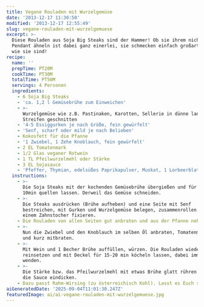 ```yaml
---
title: Vegane Rouladen mit Wurzelgemüse
date: '2013-12-17 11:30:50'
modified: '2013-12-17 12:55:49'
slug: vegane-rouladen-mit-wurzelgemuese
excerpt: >-
  Diese Rouladen aus Soja Big Steaks sind der Hammer! Ob sie ihrem nicht-veganen
  Pendant ähneln ist dabei ganz einerlei, sie schmecken einfach großartig vegan
  wie sie sind!
recipe:
  name: ''
  prepTime: PT20M
  cookTime: PT30M
  totalTime: PT50M
  servings: 4 Personen
  ingredients:
    - 6 Soja Big Steaks
    - 'ca. 1,2 l Gemüsebrühe zum Einweichen'
    - >-
      Wurzelgemüse wie z.B. Pastinaken, Karotten, Sellerie in dünne lange
      Streifen geschnitten
    - '4-5 Essiggurken je nach Größe, fein gewürfelt'
    - 'Senf, scharf oder mild je nach Belieben'
    - Kokosfett für die Pfanne
    - '1 Zwiebel, 1 Zehe Knoblauch, fein gewürfelt'
    - 2 EL Tomatenmark
    - 1/2 Glas veganer Rotwein
    - 1 TL Pfeilwurzelmehl oder Stärke
    - 3 EL Sojasauce
    - 'Pfeffer, Thymian, edelsüßes Paprikapulver, Muskat, 1 Lorbeerblatt'
  instructions:
    - >-
      Die Soja Steaks mit der kochenden Gemüsebrühe übergießen und für min.
      10min quellen lassen. Derweil das Gemüse schneiden.
    - >-
      Die Steaks ausdrücken (Brühe aufheben) und eine Seite mit Senf
      bestreichen, mit Gurken und Wurzelgemüse belegen, zusammenrollen und mit
      einem Zahnstocher fixieren.
    - Die Rouladen von allen Seiten gut anbraten und aus der Pfanne nehmen.
    - >-
      Nun die Zwiebel und den Knoblauch im selben Öl anbraten, Tomatenmark dazu
      und kurz mitbraten.
    - >-
      Mit Wein und 1 Becher Brühe auffüllen, würzen. Die Rouladen wieder
      reinsetzen und mit Deckel für 15-20 min köcheln lassen, dabei immer wieder
      wenden.
    - >-
      Die Stärke bzw. das Pfeilwurzelmehl mit etwas Brühe glatt rühren und damit
      die Sauce eindicken.
    - Dazu passt Rahm-Wirsing (zu österreichisch Kohl). Lasst es Euch schmecken!
aiGeneratedDate: '2025-09-04T11:01:30.247Z'
featuredImage: ai/ai-vegane-rouladen-mit-wurzelgemuese.jpg
---
```


